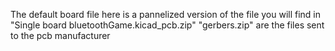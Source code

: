 The default board file here is a pannelized version of the file you will find in "Single board bluetoothGame.kicad_pcb.zip"
"gerbers.zip" are the files sent to the pcb manufacturer
